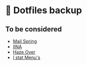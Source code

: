 # 🔑 Dotfiles backup

## To be considered
- [Mail Spring](https://getmailspring.com/)
- [IINA](https://iina.io/)
- [Haze Over](https://hazeover.com/)
- [I stat Menu's](https://bjango.com/mac/istatmenus/)